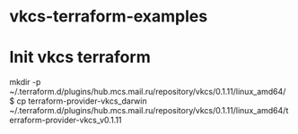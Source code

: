 # vkcs-terraform-examples
# Init vkcs terraform
mkdir -p ~/.terraform.d/plugins/hub.mcs.mail.ru/repository/vkcs/0.1.11/linux_amd64/
$ cp terraform-provider-vkcs_darwin ~/.terraform.d/plugins/hub.mcs.mail.ru/repository/vkcs/0.1.11/linux_amd64/terraform-provider-vkcs_v0.1.11
